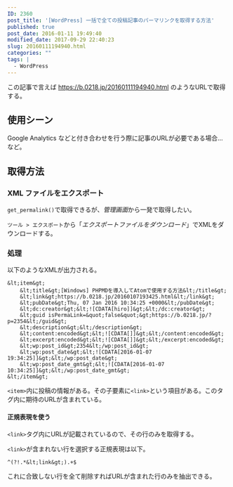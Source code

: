 ```yaml
---
ID: 2360
post_title: '[WordPress] 一括で全ての投稿記事のパーマリンクを取得する方法'
published: true
post_date: 2016-01-11 19:49:40
modified_date: 2017-09-29 22:40:23
slug: 20160111194940.html
categories: ""
tags: |
  - WordPress
---
```

この記事で言えば https://b.0218.jp/20160111194940.html のようなURLで取得する。

<!--more-->

## 使用シーン
Google Analytics などと付き合わせを行う際に記事のURLが必要である場合… など。

## 取得方法
### XML ファイルをエクスポート

`get_permalink()`で取得できるが、*管理画面*から一発で取得したい。

`ツール > エクスポート`から「*エクスポートファイルをダウンロード*」でXMLをダウンロードする。

### 処理
以下のようなXMLが出力される。

```language-xml
&lt;item&gt;
    &lt;title&gt;[Windows] PHPMDを導入してAtomで使用する方法&lt;/title&gt;
    &lt;link&gt;https://b.0218.jp/20160107193425.html&lt;/link&gt;
    &lt;pubDate&gt;Thu, 07 Jan 2016 10:34:25 +0000&lt;/pubDate&gt;
    &lt;dc:creator&gt;&lt;![CDATA[hiro]]&gt;&lt;/dc:creator&gt;
    &lt;guid isPermaLink=&quot;false&quot;&gt;https://b.0218.jp/?p=2354&lt;/guid&gt;
    &lt;description&gt;&lt;/description&gt;
    &lt;content:encoded&gt;&lt;![CDATA[]]&gt;&lt;/content:encoded&gt;
    &lt;excerpt:encoded&gt;&lt;![CDATA[]]&gt;&lt;/excerpt:encoded&gt;
    &lt;wp:post_id&gt;2354&lt;/wp:post_id&gt;
    &lt;wp:post_date&gt;&lt;![CDATA[2016-01-07 19:34:25]]&gt;&lt;/wp:post_date&gt;
    &lt;wp:post_date_gmt&gt;&lt;![CDATA[2016-01-07 10:34:25]]&gt;&lt;/wp:post_date_gmt&gt;
&lt;/item&gt;
```

`<item>`内に投稿の情報がある。その子要素に`<link>`という項目がある。このタグ内に期待のURLが含まれている。

#### 正規表現を使う

`<link>`タグ内にURLが記載されているので、その行のみを取得する。

`<link>`が含まれない行を選択する正規表現は以下。

```
^(?!.*&lt;link&gt;).+$
```

これに合致しない行を全て削除すればURLが含まれた行のみを抽出できる。